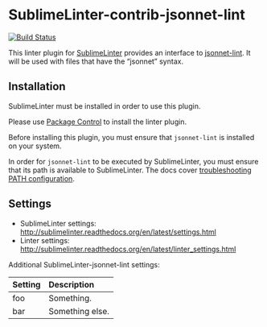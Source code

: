 SublimeLinter-contrib-jsonnet-lint
================================

[![Build Status](https://travis-ci.org/m-messiah/SublimeLinter-contrib-jsonnet-lint.svg?branch=master)](https://travis-ci.org/SublimeLinter/SublimeLinter-contrib-jsonnet-lint)

This linter plugin for [SublimeLinter](https://github.com/SublimeLinter/SublimeLinter) provides an interface to [jsonnet-lint](https://github.com/google/go-jsonnet/tree/master/linter). It will be used with files that have the “jsonnet” syntax.

## Installation
SublimeLinter must be installed in order to use this plugin. 

Please use [Package Control](https://packagecontrol.io) to install the linter plugin.

Before installing this plugin, you must ensure that `jsonnet-lint` is installed on your system.

In order for `jsonnet-lint` to be executed by SublimeLinter, you must ensure that its path is available to SublimeLinter. The docs cover [troubleshooting PATH configuration](http://sublimelinter.readthedocs.io/en/latest/troubleshooting.html#finding-a-linter-executable).

## Settings
- SublimeLinter settings: http://sublimelinter.readthedocs.org/en/latest/settings.html
- Linter settings: http://sublimelinter.readthedocs.org/en/latest/linter_settings.html

Additional SublimeLinter-jsonnet-lint settings:

|Setting|Description    |
|:------|:--------------|
|foo    |Something.     |
|bar    |Something else.|
